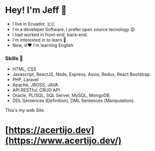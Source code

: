 # Hey! I'm Jeff 👋


-    I live in Ecuador. 🇪🇨
-    I'm a develeper Software. I prefer open source tecnology 😜
-    I had worked in front-end, back-end. 
-    I'm interested in to learn 👀
-    Now, 🌐❤️ I'm learning English 


### Skills 📌
-    HTML, CSS
-    Javascript, ReactJS, Node, Express, Axios, Redux, React Bootstrap.
-    PHP, Laravel
-    Apache, JBOSS, JAVA
-    API RESTful, CRUD API
-    Oracle, PL/SQL, SQL Server, MySQL, MongoDB.
-    DDL Sentences (Definition), DML Sentences (Manipulation).


This's my web Site.
# [https://acertijo.dev](https://www.acertijo.dev/)



<!---
jjmirandaa86/jjmirandaa86 is a ✨ special ✨ repository because its `README.md` (this file) appears on your GitHub profile.
You can click the Preview link to take a look at your changes.
--->
